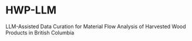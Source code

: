 # HWP-LLM
LLM-Assisted Data Curation for Material Flow Analysis of Harvested Wood Products in British Columbia
